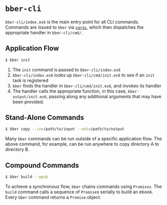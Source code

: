 # `bber-cli`

`bber-cli/index.es6` is the main entry point for all CLI commands. Commands are issued to `bber` via [`yargs`](https://www.npmjs.com/package/yargs), which then dispatches the appropriate handler in `bber-cli/cmd/`.

## Application Flow

```sh
$ bber init
```

1. The `init` command is passed to `bber-cli/index.es6`
2. `bber-cli/index.es6` looks up `bber-cli/cmd/init.es6` to see if an `init` task is registered
3. `bber` finds the handler in `bber-cli/cmd/init.es6`, and invokes its handler
4. The handler calls the appropriate function, in this case, `bber-output/init.es6`, passing along any additional arguments that may have been provided.

## Stand-Alone Commands

```sh
$ bber copy --in=/path/to/input --out=/path/to/output
```

Many `bber` commands can be run outside of a specific application flow. The above command, for example,  can be run anywhere to copy directory A to directory B.

## Compound Commands

```sh
$ bber build --epub
```

To achieve a synchronous flow, `bber` chains commands using `Promises`. The `build` command calls a sequence of `Promise`s serially to build an ebook. Every `bber` command returns a `Promise` object.


